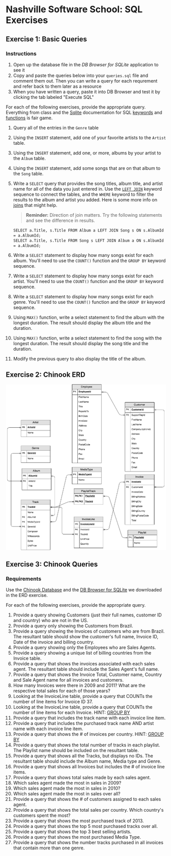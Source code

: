 # Nashville Software School: SQL Exercises

## Exercise 1: Basic Queries
### Instructions

1. Open up the database file in the *DB Browser for SQLite* application to see it
1. Copy and paste the queries below into your `queries.sql` file and comment them out. Then you can write a query for each requrement and refer back to them later as a resource
1. When you have written a query, paste it into DB Browser and test it by clicking the tab labeled "Execute SQL"

For each of the following exercises, provide the appropriate query. Everything from class and the [Sqlite](http://www.sqlite.org/) documentation for SQL [keywords](https://www.sqlite.org/lang.html) and [functions](https://www.sqlite.org/lang_corefunc.html) is fair game.

1. Query all of the entries in the `Genre` table
1. Using the `INSERT` statement, add one of your favorite artists to the `Artist` table.
1. Using the `INSERT` statement, add one, or more, albums by your artist to the `Album` table.
1. Using the `INSERT` statement, add some songs that are on that album to the `Song` table.
1. Write a `SELECT` query that provides the song titles, album title, and artist name for all of the data you just entered in. Use the [`LEFT JOIN`](https://www.tutorialspoint.com/sql/sql-using-joins.htm) keyword sequence to connect the tables, and the `WHERE` keyword to filter the results to the album and artist you added. Here is some more info on [joins](http://www.dofactory.com/sql/join) that might help.
    > **Reminder:** Direction of join matters. Try the following statements and see the difference in results.

    ```
    SELECT a.Title, s.Title FROM Album a LEFT JOIN Song s ON s.AlbumId = a.AlbumId;
    SELECT a.Title, s.Title FROM Song s LEFT JOIN Album a ON s.AlbumId = a.AlbumId;
    ```
1. Write a `SELECT` statement to display how many songs exist for each album. You'll need to use the `COUNT()` function and the `GROUP BY` keyword sequence.
1. Write a `SELECT` statement to display how many songs exist for each artist. You'll need to use the `COUNT()` function and the `GROUP BY` keyword sequence.
1. Write a `SELECT` statement to display how many songs exist for each genre. You'll need to use the `COUNT()` function and the `GROUP BY` keyword sequence.
1. Using `MAX()` function, write a select statement to find the album with the longest duration. The result should display the album title and the duration.
1. Using `MAX()` function, write a select statement to find the song with the longest duration. The result should display the song title and the duration.
1. Modify the previous query to also display the title of the album.

## Exercise 2: Chinook ERD

![Chinook ERD](https://github.com/EduardoDuQuesne/exercises-sql-queries/blob/master/chinook_erd/Chinook%20ERD.png)

## Exercise 3: Chinook Queries

### Requirements
Use the [Chinook Database](https://chinookdatabase.codeplex.com/) and the [DB Browser for SQLite](http://sqlitebrowser.org/) we downloaded in the ERD exercise.

For each of the following exercises, provide the appropriate query.

1. Provide a query showing Customers (just their full names, customer ID and country) who are not in the US.
2. Provide a query only showing the Customers from Brazil.
3. Provide a query showing the Invoices of customers who are from Brazil. The resultant table should show the customer's full name, Invoice ID, Date of the invoice and billing country.
4. Provide a query showing only the Employees who are Sales Agents.
5. Provide a query showing a unique list of billing countries from the Invoice table.
6. Provide a query that shows the invoices associated with each sales agent. The resultant table should include the Sales Agent's full name.
7. Provide a query that shows the Invoice Total, Customer name, Country and Sale Agent name for all invoices and customers.
8. How many Invoices were there in 2009 and 2011? What are the respective total sales for each of those years?
9. Looking at the InvoiceLine table, provide a query that COUNTs the number of line items for Invoice ID 37.
10. Looking at the InvoiceLine table, provide a query that COUNTs the number of line items for each Invoice. HINT: [GROUP BY](http://www.sqlite.org/lang_select.html#resultset)
11. Provide a query that includes the track name with each invoice line item.
12. Provide a query that includes the purchased track name AND artist name with each invoice line item.
13. Provide a query that shows the # of invoices per country. HINT: [GROUP BY](http://www.sqlite.org/lang_select.html#resultset)
14. Provide a query that shows the total number of tracks in each playlist. The Playlist name should be included on the resultant table.
15. Provide a query that shows all the Tracks, but displays no IDs. The resultant table should include the Album name, Media type and Genre.
16. Provide a query that shows all Invoices but includes the # of invoice line items.
17. Provide a query that shows total sales made by each sales agent.
18. Which sales agent made the most in sales in 2009?
19. Which sales agent made the most in sales in 2010?
20. Which sales agent made the most in sales over all?
21. Provide a query that shows the # of customers assigned to each sales agent.
22. Provide a query that shows the total sales per country. Which country's customers spent the most?
23. Provide a query that shows the most purchased track of 2013.
24. Provide a query that shows the top 5 most purchased tracks over all.
25. Provide a query that shows the top 3 best selling artists.
26. Provide a query that shows the most purchased Media Type.
27. Provide a query that shows the number tracks purchased in all invoices that contain more than one genre.
